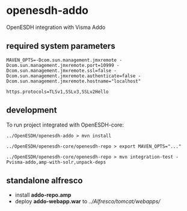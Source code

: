 openesdh-addo
===================
OpenESDH integration with Visma Addo

required system parameters
---------------------------------
```
MAVEN_OPTS=-Dcom.sun.management.jmxremote -Dcom.sun.management.jmxremote.port=10999 -Dcom.sun.management.jmxremote.ssl=false -Dcom.sun.management.jmxremote.authenticate=false -Dcom.sun.management.jmxremote.hostname="localhost"

https.protocols=TLSv1,SSLv3,SSLv2Hello
```
development
----------------
To run project integrated with OpenESDH-core:
```
../OpenESDH/openesdh-addo > mvn install

../OpenESDH/openesdh-core/openesdh-repo > export MAVEN_OPTS="..."

../OpenESDH/openesdh-core/openesdh-repo > mvn integration-test -Pvisma-addo,amp-with-solr,unpack-deps
``` 

standalone alfresco
------------------------

- install **addo-repo.amp**
- deploy **addo-webapp.war** to  *../Alfresco/tomcat/webapps/*
